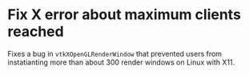 # Fix X error about maximum clients reached

Fixes a bug in `vtkXOpenGLRenderWindow` that prevented users from instatianting more than about 300
render windows on Linux with X11.
